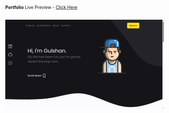 **Portfolio**
Live Preview - [Click Here](https://gulshankapse.github.io)

<br/>
<div align="center">
  <img alt="Demo" src="public/mockup.png" />
</div>
<br/>
<br/>
